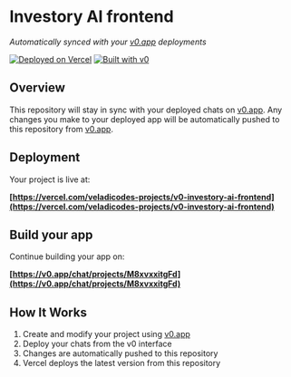 # Investory AI frontend

*Automatically synced with your [v0.app](https://v0.app) deployments*

[![Deployed on Vercel](https://img.shields.io/badge/Deployed%20on-Vercel-black?style=for-the-badge&logo=vercel)](https://vercel.com/veladicodes-projects/v0-investory-ai-frontend)
[![Built with v0](https://img.shields.io/badge/Built%20with-v0.app-black?style=for-the-badge)](https://v0.app/chat/projects/M8xvxxitgFd)

## Overview

This repository will stay in sync with your deployed chats on [v0.app](https://v0.app).
Any changes you make to your deployed app will be automatically pushed to this repository from [v0.app](https://v0.app).

## Deployment

Your project is live at:

**[https://vercel.com/veladicodes-projects/v0-investory-ai-frontend](https://vercel.com/veladicodes-projects/v0-investory-ai-frontend)**

## Build your app

Continue building your app on:

**[https://v0.app/chat/projects/M8xvxxitgFd](https://v0.app/chat/projects/M8xvxxitgFd)**

## How It Works

1. Create and modify your project using [v0.app](https://v0.app)
2. Deploy your chats from the v0 interface
3. Changes are automatically pushed to this repository
4. Vercel deploys the latest version from this repository